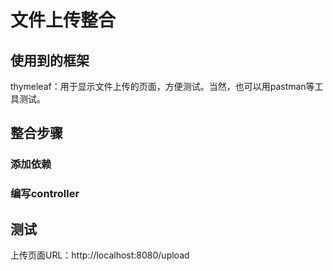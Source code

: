 # 文件上传整合
## 使用到的框架
thymeleaf：用于显示文件上传的页面，方便测试。当然，也可以用pastman等工具测试。

## 整合步骤
### 添加依赖
### 编写controller
## 测试
上传页面URL：http://localhost:8080/upload



